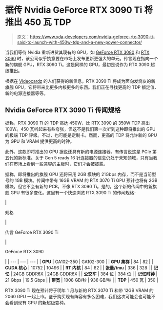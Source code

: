 # 据传 Nvidia GeForce RTX 3090 Ti 将推出 450 瓦 TDP

> 原文：<https://www.xda-developers.com/nvidia-geforce-rtx-3090-ti-said-to-launch-with-450w-tdp-and-a-new-power-connector/>

当我们等待 Nvidia 重新进货其现有的 GPU，如 [GeForce RTX 3080](https://www.xda-developers.com/nvidia-geforce-rtx-3080-restocks/) 和 [RTX 3060](https://www.xda-developers.com/nvidia-geforce-rtx-3060-official/) 时，该公司似乎执意要在市场上发布更新更强大的单元。传言现在指向一个新的旗舰 GPU，RTX 3090 Ti。这是同样的 GPU，最初是说作为 RTX 3090 超级推出。

根据在 [Videocardz](https://videocardz.com/newz/nvidia-geforce-rtx-3090-ti-rumors-450w-tdp-21gbps-memory-and-new-power-connector) 的人们获得的新信息，RTX 3090 Ti 将成为面向发烧友的新旗舰 GPU，它将带来比更多内核更多的东西。我们正在寻找更高的 TDP 额定值、新的电源连接器等等。

## Nvidia GeForce RTX 3090 Ti 传闻规格

据称，RTX 3090 Ti 的 TDP 高达 450W，比 RTX 3090 的 350W TDP 高出 100W。450 瓦听起来有些夸张，但这不是我们第一次听到这种即将推出的 GPU 的极端 TDP 评级。不过，也可能是定制卡。然而，更高的 TDP 将允许新的 GPU 为 GPU 和 VRAM 提供更高的时钟。

此外，这款即将推出的 GPU 据说还具有新的电源连接器。有传言说这是 PCIe 第五代的新标准。关于 Gen 5 ready 16 针连接器的信息仍处于未知领域，只有当我们在市场上看到一些兼容的主板时，它们才会被披露。

据称，即将推出的旗舰 GPU 还将采用 2GB 模块的 21Gbps 内存，而不是当前型号的 1GB 模块。传闻中带有 16GB VRAM 的 RTX 3070 Ti GPU 预计也将有 2GB 模块，但它不会有新的 PCB，不像 RTX 3090 Ti。是的，这个新的传闻中的新旗舰 GPU 有很多变化。这里有一个快速浏览 RTX 3090 Ti 的传闻规格-

| 

规格

 | 

传言 GeForce RTX 3090 Ti

 | 

GeForce RTX 3090

 |
| --- | --- | --- |
| **GPU** | GA102-350 | GA102-300 |
| **GPU 集群** | 84 | 82 |
| **CUDA 核心** | 10752 | 10496 |
| **RT 内核** | 84 | 82 |
| **张量/tmu** | 336 | 328 |
| **记忆** | 24GB GDDR6X | 24GB GDDR6X |
| **公交车** | 384 位 | 384 位 |
| **记忆时钟** | 21 Gbps | 19.5 Gbps |
| **带宽** | 1008 GB/秒 | 936 GB/秒 |
| **TDP** | 450 瓦 | 350 |

RTX 3090 Ti 现在预计将于明年 1 月与新的 RTX 3070 Ti 和带 12GB VRAM 的 2060 GPU 一起上市。鉴于购买现有阵容有多么困难，我们这次可能会也可能不会看到现有 GPU 的新超级变种。